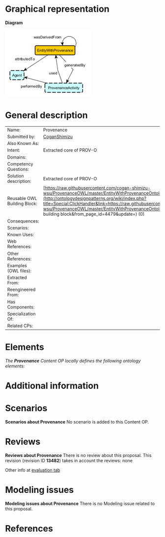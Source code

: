 #  Graphical representation


__Diagram__




[![Image:Provenance.png](./Provenance.png)](../Image/Provenance.png.md "Image:Provenance.png")




#  General description




|  |  |
| --- | --- |
|  Name: |  Provenance |
|  Submitted by: | [CoganShimizu](../User/CoganShimizu.md "User:CoganShimizu") |
|  Also Known As: |  |
|  Intent: |  Extracted core of PROV-O |
|  Domains: |  |
|  Competency Questions: |  |
|  Solution description: |  Extracted core of PROV-O |
|  Reusable OWL Building Block: | [https://raw.githubusercontent.com/cogan-shimizu-wsu/ProvenanceOWL/master/EntityWithProvenanceOntologyPattern.owl](http://ontologydesignpatterns.org/wiki/index.php?title=Special:ClickHandler&link=https://raw.githubusercontent.com/cogan-shimizu-wsu/ProvenanceOWL/master/EntityWithProvenanceOntologyPattern.owl&message=OWL building block&from_page_id=4479&update=) (0) |
|  Consequences: |  |
|  Scenarios: |  |
|  Known Uses: |  |
|  Web References: |  |
|  Other References: |  |
|  Examples (OWL files): |  |
|  Extracted From: |  |
|  Reengineered From: |  |
|  Has Components: |  |
|  Specialization Of: |  |
|  Related CPs: |  |


  




#  Elements


_The __Provenance__ Content OP locally defines the following ontology elements:_



#  Additional information


#  Scenarios



__Scenarios about Provenance__
No scenario is added to this Content OP.




#  Reviews



__Reviews about Provenance__
There is no review about this proposal.
This revision (revision ID __13482__) takes in account the reviews: none


Other info at [evaluation tab](http://ontologydesignpatterns.org/wiki/index.php?title=Submissions:Provenance&action=evaluation "http://ontologydesignpatterns.org/wiki/index.php?title=Submissions:Provenance&action=evaluation")




  




#  Modeling issues



__Modeling issues about Provenance__
There is no Modeling issue related to this proposal.




  




#  References
